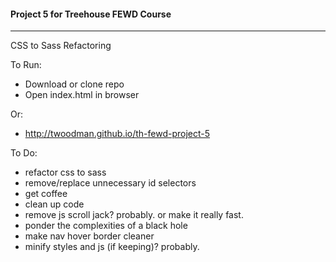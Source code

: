 #### Project 5 for Treehouse FEWD Course
----

CSS to Sass Refactoring


To Run:
- Download or clone repo
- Open index.html in browser


Or:
- http://twoodman.github.io/th-fewd-project-5


To Do:
- refactor css to sass
- remove/replace unnecessary id selectors
- get coffee
- clean up code
- remove js scroll jack? probably. or make it really fast.
- ponder the complexities of a black hole
- make nav hover border cleaner
- minify styles and js (if keeping)? probably.
